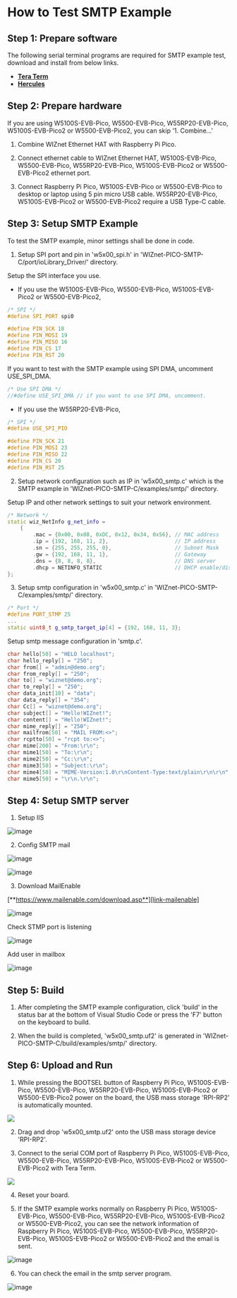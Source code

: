 # How to Test SMTP Example



## Step 1: Prepare software

The following serial terminal programs are required for SMTP example test, download and install from below links.

- [**Tera Term**][link-tera_term]
- [**Hercules**][link-hercules]



## Step 2: Prepare hardware

If you are using W5100S-EVB-Pico, W5500-EVB-Pico, W55RP20-EVB-Pico, W5100S-EVB-Pico2 or W5500-EVB-Pico2, you can skip '1. Combine...'

1. Combine WIZnet Ethernet HAT with Raspberry Pi Pico.

2. Connect ethernet cable to WIZnet Ethernet HAT, W5100S-EVB-Pico, W5500-EVB-Pico, W55RP20-EVB-Pico, W5100S-EVB-Pico2 or W5500-EVB-Pico2 ethernet port.

3. Connect Raspberry Pi Pico, W5100S-EVB-Pico or W5500-EVB-Pico to desktop or laptop using 5 pin micro USB cable. W55RP20-EVB-Pico, W5100S-EVB-Pico2 or W5500-EVB-Pico2 require a USB Type-C cable.



## Step 3: Setup SMTP Example

To test the SMTP example, minor settings shall be done in code.

1. Setup SPI port and pin in 'w5x00_spi.h' in 'WIZnet-PICO-SMTP-C/port/ioLibrary_Driver/' directory.

Setup the SPI interface you use.
- If you use the W5100S-EVB-Pico, W5500-EVB-Pico, W5100S-EVB-Pico2 or W5500-EVB-Pico2,

```cpp
/* SPI */
#define SPI_PORT spi0

#define PIN_SCK 18
#define PIN_MOSI 19
#define PIN_MISO 16
#define PIN_CS 17
#define PIN_RST 20
```

If you want to test with the SMTP example using SPI DMA, uncomment USE_SPI_DMA.

```cpp
/* Use SPI DMA */
//#define USE_SPI_DMA // if you want to use SPI DMA, uncomment.
```
- If you use the W55RP20-EVB-Pico,
```cpp
/* SPI */
#define USE_SPI_PIO

#define PIN_SCK 21
#define PIN_MOSI 23
#define PIN_MISO 22
#define PIN_CS 20
#define PIN_RST 25
```

2. Setup network configuration such as IP in 'w5x00_smtp.c' which is the SMTP example in 'WIZnet-PICO-SMTP-C/examples/smtp/' directory.

Setup IP and other network settings to suit your network environment.

```cpp
/* Network */
static wiz_NetInfo g_net_info =
    {
        .mac = {0x00, 0x08, 0xDC, 0x12, 0x34, 0x56}, // MAC address
        .ip = {192, 168, 11, 2},                     // IP address
        .sn = {255, 255, 255, 0},                    // Subnet Mask
        .gw = {192, 168, 11, 1},                     // Gateway
        .dns = {8, 8, 8, 8},                         // DNS server
        .dhcp = NETINFO_STATIC                       // DHCP enable/disable
};
```

3. Setup smtp configuration in 'w5x00_smtp.c' in 'WIZnet-PICO-SMTP-C/examples/smtp/' directory.

```cpp
/* Port */
#define PORT_STMP 25
...
static uint8_t g_smtp_target_ip[4] = {192, 168, 11, 3};
```

Setup smtp message configuration in 'smtp.c'.
```cpp
char hello[50] = "HELO localhost";                       
char hello_reply[] = "250";                          
char from[] = "admin@demo.org";                        
char from_reply[] = "250";
char to[] = "wiznet@demo.org"; 
char to_reply[] = "250";
char data_init[10] = "data";                 
char data_reply[] = "354";                   
char Cc[] = "wiznet@demo.org";             
char subject[] = "Hello!WIZnet!";            
char content[] = "Hello!WIZnet!";            
char mime_reply[] = "250"; 
char mailfrom[50] = "MAIL FROM:<>";
char rcptto[50] = "rcpt to:<>";
char mime[200] = "From:\r\n";
char mime1[50] = "To:\r\n";
char mime2[50] = "Cc:\r\n";
char mime3[50] = "Subject:\r\n";
char mime4[50] = "MIME-Version:1.0\r\nContent-Type:text/plain\r\n\r\n";
char mime5[50] = "\r\n.\r\n";
```

## Step 4: Setup SMTP server

1. Setup IIS
   
![image](https://github.com/user-attachments/assets/103a610e-bbbc-4307-9809-d9f08027ec29)

2. Config SMTP mail
   
![image](https://github.com/user-attachments/assets/9813bca5-486c-45e5-9f75-d89777df1297)

![image](https://github.com/user-attachments/assets/0700d476-3c0e-4d2a-9ba3-d43ed82ab12e)


3. Download MailEnable
   
[**https://www.mailenable.com/download.asp**][link-mailenable]

![image](https://github.com/user-attachments/assets/8f606fc8-da68-4afb-b4c2-09ecebf25755)

 Check STMP port is listening 
 
 ![image](https://github.com/user-attachments/assets/0a012dea-077d-4d99-8873-83805a3d196f)


Add user in mailbox

![image](https://github.com/user-attachments/assets/bb31a639-54dc-4473-8caa-318a8721e8f3)



## Step 5: Build

1. After completing the SMTP example configuration, click 'build' in the status bar at the bottom of Visual Studio Code or press the 'F7' button on the keyboard to build.

2. When the build is completed, 'w5x00_smtp.uf2' is generated in 'WIZnet-PICO-SMTP-C/build/examples/smtp/' directory.



## Step 6: Upload and Run

1. While pressing the BOOTSEL button of Raspberry Pi Pico, W5100S-EVB-Pico, W5500-EVB-Pico, W55RP20-EVB-Pico, W5100S-EVB-Pico2 or W5500-EVB-Pico2 power on the board, the USB mass storage 'RPI-RP2' is automatically mounted.

![][link-raspberry_pi_pico_usb_mass_storage]

2. Drag and drop 'w5x00_smtp.uf2' onto the USB mass storage device 'RPI-RP2'.

3. Connect to the serial COM port of Raspberry Pi Pico, W5100S-EVB-Pico, W5500-EVB-Pico, W55RP20-EVB-Pico, W5100S-EVB-Pico2 or W5500-EVB-Pico2 with Tera Term.

![][link-connect_to_serial_com_port]

4. Reset your board.

5. If the SMTP example works normally on Raspberry Pi Pico, W5100S-EVB-Pico, W5500-EVB-Pico, W55RP20-EVB-Pico, W5100S-EVB-Pico2 or W5500-EVB-Pico2, you can see the network information of Raspberry Pi Pico, W5100S-EVB-Pico, W5500-EVB-Pico, W55RP20-EVB-Pico, W5100S-EVB-Pico2 or W5500-EVB-Pico2 and the email is sent.
   
![image](https://github.com/user-attachments/assets/26c66cf5-1162-48d3-ae64-3cd1ad066f44)

6. You can check the email in the smtp server program.

![image](https://github.com/user-attachments/assets/42d29694-5c75-4ab0-b7a0-7211a44fc628)





<!--
Link
-->

[link-tera_term]: https://osdn.net/projects/ttssh2/releases/
[link-hercules]: https://www.hw-group.com/software/hercules-setup-utility
[link-mailenable]: http://www.mailenable.com/download.asp
[link-raspberry_pi_pico_usb_mass_storage]: https://github.com/WIZnet-ioNIC/WIZnet-PICO-C/blob/main/static/images/loopback/raspberry_pi_pico_usb_mass_storage.png
[link-connect_to_serial_com_port]: https://github.com/WIZnet-ioNIC/WIZnet-PICO-C/blob/main/static/images/loopback/connect_to_serial_com_port.png


